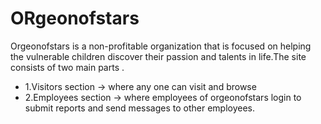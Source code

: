 
<!Doctype html>
<html>
<body>
<h1>ORgeonofstars</h1>
<p>Orgeonofstars is a non-profitable organization that is focused on helping the vulnerable children discover their passion and talents in life.The site consists of two main parts .</p>
<ul>
<li>1.Visitors section -> where any one can visit and browse</li>
<li>2.Employees section -> where employees of orgeonofstars login to submit reports and send messages to other employees.</li>
</ul>
</body>
</html>